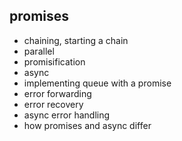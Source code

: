 ## promises
- chaining, starting a chain
- parallel
- promisification
- async
- implementing queue with a promise
- error forwarding
- error recovery
- async error handling 
- how promises and async differ 

